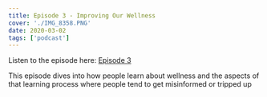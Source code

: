 ```yaml
---
title: Episode 3 - Improving Our Wellness
cover: './IMG_8358.PNG'
date: 2020-03-02
tags: ['podcast']
---
```

Listen to the episode here: [Episode 3](https://podcasts.apple.com/us/podcast/improving-our-wellness/id1497162033?i=1000467277412)

This episode dives into how people learn about wellness and the aspects of that learning process where people tend to get misinformed or tripped up